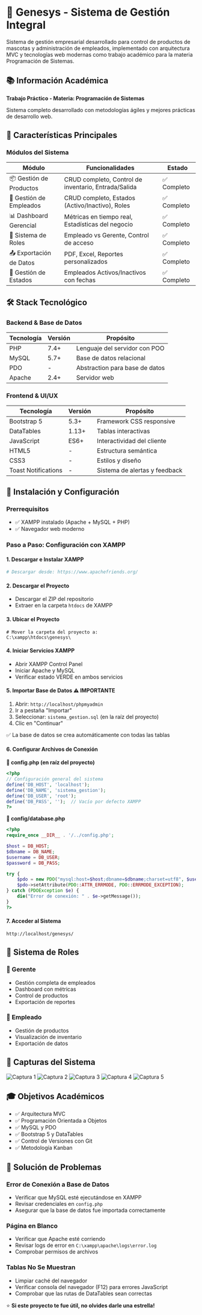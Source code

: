 # 🏢 Genesys - Sistema de Gestión Integral

Sistema de gestión empresarial desarrollado para control de productos de mascotas y administración de empleados, implementado con arquitectura MVC y tecnologías web modernas como trabajo académico para la materia Programación de Sistemas.

## 📚 Información Académica

**Trabajo Práctico - Materia: Programación de Sistemas**

Sistema completo desarrollado con metodologías ágiles y mejores prácticas de desarrollo web.

## 🌟 Características Principales

### Módulos del Sistema

| Módulo | Funcionalidades | Estado |
|--------|----------------|--------|
| 📦 Gestión de Productos | CRUD completo, Control de inventario, Entrada/Salida | ✅ Completo |
| 👥 Gestión de Empleados | CRUD completo, Estados (Activo/Inactivo), Roles | ✅ Completo |
| 📊 Dashboard Gerencial | Métricas en tiempo real, Estadísticas del negocio | ✅ Completo |
| 🔐 Sistema de Roles | Empleado vs Gerente, Control de acceso | ✅ Completo |
| 📤 Exportación de Datos | PDF, Excel, Reportes personalizados | ✅ Completo |
| 👀 Gestión de Estados | Empleados Activos/Inactivos con fechas | ✅ Completo |

## 🛠 Stack Tecnológico

### Backend & Base de Datos

| Tecnología | Versión | Propósito |
|------------|---------|-----------|
| PHP | 7.4+ | Lenguaje del servidor con POO |
| MySQL | 5.7+ | Base de datos relacional |
| PDO | - | Abstraction para base de datos |
| Apache | 2.4+ | Servidor web |

### Frontend & UI/UX

| Tecnología | Versión | Propósito |
|------------|---------|-----------|
| Bootstrap 5 | 5.3+ | Framework CSS responsive |
| DataTables | 1.13+ | Tablas interactivas |
| JavaScript | ES6+ | Interactividad del cliente |
| HTML5 | - | Estructura semántica |
| CSS3 | - | Estilos y diseño |
| Toast Notifications | - | Sistema de alertas y feedback |

## 🚀 Instalación y Configuración

### Prerrequisitos

* ✅ XAMPP instalado (Apache + MySQL + PHP)
* ✅ Navegador web moderno

### Paso a Paso: Configuración con XAMPP

#### 1. Descargar e Instalar XAMPP
```bash
# Descargar desde: https://www.apachefriends.org/
```

#### 2. Descargar el Proyecto

* Descargar el ZIP del repositorio
* Extraer en la carpeta `htdocs` de XAMPP

#### 3. Ubicar el Proyecto
```text
# Mover la carpeta del proyecto a:
C:\xampp\htdocs\genesys\
```

#### 4. Iniciar Servicios XAMPP

* Abrir XAMPP Control Panel
* Iniciar Apache y MySQL
* Verificar estado VERDE en ambos servicios

#### 5. Importar Base de Datos ⚠️ IMPORTANTE

1. Abrir: `http://localhost/phpmyadmin`
2. Ir a pestaña "Importar"
3. Seleccionar: `sistema_gestion.sql` (en la raíz del proyecto)
4. Clic en "Continuar"

✅ La base de datos se crea automáticamente con todas las tablas

#### 6. Configurar Archivos de Conexión

**📄 config.php (en raíz del proyecto)**
```php
<?php
// Configuración general del sistema
define('DB_HOST', 'localhost');
define('DB_NAME', 'sistema_gestion');
define('DB_USER', 'root');
define('DB_PASS', '');  // Vacío por defecto XAMPP
?>
```

**📁 config/database.php**
```php
<?php
require_once __DIR__ . '/../config.php';

$host = DB_HOST;
$dbname = DB_NAME;
$username = DB_USER;
$password = DB_PASS;

try {
    $pdo = new PDO("mysql:host=$host;dbname=$dbname;charset=utf8", $username, $password);
    $pdo->setAttribute(PDO::ATTR_ERRMODE, PDO::ERRMODE_EXCEPTION);
} catch (PDOException $e) {
    die("Error de conexión: " . $e->getMessage());
}
?>
```

#### 7. Acceder al Sistema
```text
http://localhost/genesys/
```

## 👥 Sistema de Roles

### 🏢 Gerente

* Gestión completa de empleados
* Dashboard con métricas
* Control de productos
* Exportación de reportes

### 👤 Empleado

* Gestión de productos
* Visualización de inventario
* Exportación de datos

## 🎨 Capturas del Sistema

![Captura 1](public/img/1.png)
![Captura 2](public/img/2.png)
![Captura 3](public/img/3.png)
![Captura 4](public/img/4.png)
![Captura 5](public/img/5.png)

## 🎓 Objetivos Académicos

* ✅ Arquitectura MVC
* ✅ Programación Orientada a Objetos
* ✅ MySQL y PDO
* ✅ Bootstrap 5 y DataTables
* ✅ Control de Versiones con Git
* ✅ Metodología Kanban

## 🐛 Solución de Problemas

### Error de Conexión a Base de Datos
* Verificar que MySQL esté ejecutándose en XAMPP
* Revisar credenciales en `config.php`
* Asegurar que la base de datos fue importada correctamente

### Página en Blanco
* Verificar que Apache esté corriendo
* Revisar logs de error en `C:\xampp\apache\logs\error.log`
* Comprobar permisos de archivos

### Tablas No Se Muestran
* Limpiar caché del navegador
* Verificar consola del navegador (F12) para errores JavaScript
* Comprobar que las rutas de DataTables sean correctas

⭐ **Si este proyecto te fue útil, no olvides darle una estrella!**
